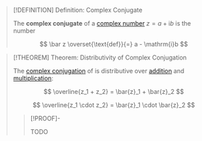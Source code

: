 >[!DEFINITION] Definition: Complex Conjugate
>
>The **complex conjugate** of a [complex number](../Complex%20Numbers.md) $z = a +\mathrm{i}b$ is the number
>
>$$
>\bar z \overset{\text{def}}{=} a - \mathrm{i}b
>$$
>

>[!THEOREM] Theorem: Distributivity of Complex Conjugation
>
>The [complex conjugation](Complex%20Conjugate.md) of is distributive over [addition](../Arithmetic%20with%20Complex%20Numbers.md) and [multiplication](../Arithmetic%20with%20Complex%20Numbers.md):
>
>$$
>\overline{z_1 + z_2} = \bar{z}_1 + \bar{z}_2
>$$
>
>$$
>\overline{z_1 \cdot z_2} = \bar{z}_1 \cdot \bar{z}_2
>$$
>
>>[!PROOF]-
>>
>>TODO
>>
>